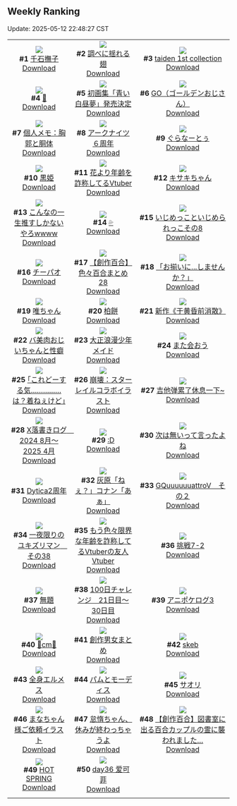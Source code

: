 ## Weekly Ranking
Update: 2025-05-12 22:48:27 CST

|      |      |      |
| :----: | :----: | :----: |
| ![](https://i.pixiv.re/c/240x480/img-master/img/2025/05/06/00/00/06/130081641_p0_master1200.jpg)<br>**#1** [千石撫子](https://www.pixiv.net/artworks/130081641)<br>[Download](https://i.pixiv.re/img-original/img/2025/05/06/00/00/06/130081641_p0.png) | ![](https://i.pixiv.re/c/240x480/img-master/img/2025/05/06/00/00/10/130081677_p0_master1200.jpg)<br>**#2** [調べに揺れる翅](https://www.pixiv.net/artworks/130081677)<br>[Download](https://i.pixiv.re/img-original/img/2025/05/06/00/00/10/130081677_p0.jpg) | ![](https://i.pixiv.re/c/240x480/img-master/img/2025/05/05/01/03/48/130043428_p0_master1200.jpg)<br>**#3** [taiden 1st collection](https://www.pixiv.net/artworks/130043428)<br>[Download](https://i.pixiv.re/img-original/img/2025/05/05/01/03/48/130043428_p0.jpg) |
| ![](https://i.pixiv.re/c/240x480/img-master/img/2025/05/06/02/01/59/130086411_p0_master1200.jpg)<br>**#4** [🍭](https://www.pixiv.net/artworks/130086411)<br>[Download](https://i.pixiv.re/img-original/img/2025/05/06/02/01/59/130086411_p0.jpg) | ![](https://i.pixiv.re/c/240x480/img-master/img/2025/05/06/00/00/34/130081841_p0_master1200.jpg)<br>**#5** [初画集「青い白昼夢」発売決定](https://www.pixiv.net/artworks/130081841)<br>[Download](https://i.pixiv.re/img-original/img/2025/05/06/00/00/34/130081841_p0.jpg) | ![](https://i.pixiv.re/c/240x480/img-master/img/2025/05/05/19/03/34/130068972_p0_master1200.jpg)<br>**#6** [GO（ゴールデンおじさん）](https://www.pixiv.net/artworks/130068972)<br>[Download](https://i.pixiv.re/img-original/img/2025/05/05/19/03/34/130068972_p0.jpg) |
| ![](https://i.pixiv.re/c/240x480/img-master/img/2025/05/06/06/00/09/130090219_p0_master1200.jpg)<br>**#7** [個人メモ：胸郭と胴体](https://www.pixiv.net/artworks/130090219)<br>[Download](https://i.pixiv.re/img-original/img/2025/05/06/06/00/09/130090219_p0.jpg) | ![](https://i.pixiv.re/c/240x480/img-master/img/2025/05/06/22/07/30/130119116_p0_master1200.jpg)<br>**#8** [アークナイツ６周年](https://www.pixiv.net/artworks/130119116)<br>[Download](https://i.pixiv.re/img-original/img/2025/05/06/22/07/30/130119116_p0.jpg) | ![](https://i.pixiv.re/c/240x480/img-master/img/2025/05/07/23/58/10/130158370_p0_master1200.jpg)<br>**#9** [ぐらなーとぅ](https://www.pixiv.net/artworks/130158370)<br>[Download](https://i.pixiv.re/img-original/img/2025/05/07/23/58/10/130158370_p0.jpg) |
| ![](https://i.pixiv.re/c/240x480/img-master/img/2025/05/07/07/28/59/130133879_p0_master1200.jpg)<br>**#10** [黒姫](https://www.pixiv.net/artworks/130133879)<br>[Download](https://i.pixiv.re/img-original/img/2025/05/07/07/28/59/130133879_p0.png) | ![](https://i.pixiv.re/c/240x480/img-master/img/2025/05/06/21/06/00/130116176_p0_master1200.jpg)<br>**#11** [花より年齢を詐称してるVtuber](https://www.pixiv.net/artworks/130116176)<br>[Download](https://i.pixiv.re/img-original/img/2025/05/06/21/06/00/130116176_p0.png) | ![](https://i.pixiv.re/c/240x480/img-master/img/2025/05/06/00/00/13/130081703_p0_master1200.jpg)<br>**#12** [キサキちゃん](https://www.pixiv.net/artworks/130081703)<br>[Download](https://i.pixiv.re/img-original/img/2025/05/06/00/00/13/130081703_p0.jpg) |
| ![](https://i.pixiv.re/c/240x480/img-master/img/2025/05/05/22/11/13/130076735_p0_master1200.jpg)<br>**#13** [こんなの一生推すしかないやろwwww](https://www.pixiv.net/artworks/130076735)<br>[Download](https://i.pixiv.re/img-original/img/2025/05/05/22/11/13/130076735_p0.jpg) | ![](https://i.pixiv.re/c/240x480/img-master/img/2025/05/06/00/00/16/130081733_p0_master1200.jpg)<br>**#14** [💦](https://www.pixiv.net/artworks/130081733)<br>[Download](https://i.pixiv.re/img-original/img/2025/05/06/00/00/16/130081733_p0.jpg) | ![](https://i.pixiv.re/c/240x480/img-master/img/2025/05/06/00/19/36/130082924_p0_master1200.jpg)<br>**#15** [いじめっこといじめられっこその8](https://www.pixiv.net/artworks/130082924)<br>[Download](https://i.pixiv.re/img-original/img/2025/05/06/00/19/36/130082924_p0.png) |
| ![](https://i.pixiv.re/c/240x480/img-master/img/2025/05/07/23/58/11/130158371_p0_master1200.jpg)<br>**#16** [チーパオ](https://www.pixiv.net/artworks/130158371)<br>[Download](https://i.pixiv.re/img-original/img/2025/05/07/23/58/11/130158371_p0.jpg) | ![](https://i.pixiv.re/c/240x480/img-master/img/2025/05/07/20/00/58/130149073_p0_master1200.jpg)<br>**#17** [【創作百合】色々百合まとめ28](https://www.pixiv.net/artworks/130149073)<br>[Download](https://i.pixiv.re/img-original/img/2025/05/07/20/00/58/130149073_p0.png) | ![](https://i.pixiv.re/c/240x480/img-master/img/2025/05/06/00/00/10/130081679_p0_master1200.jpg)<br>**#18** [「お揃いに...しませんか？」](https://www.pixiv.net/artworks/130081679)<br>[Download](https://i.pixiv.re/img-original/img/2025/05/06/00/00/10/130081679_p0.jpg) |
| ![](https://i.pixiv.re/c/240x480/img-master/img/2025/05/06/00/09/01/130082469_p0_master1200.jpg)<br>**#19** [唯ちゃん](https://www.pixiv.net/artworks/130082469)<br>[Download](https://i.pixiv.re/img-original/img/2025/05/06/00/09/01/130082469_p0.png) | ![](https://i.pixiv.re/c/240x480/img-master/img/2025/05/05/20/30/02/130072184_p0_master1200.jpg)<br>**#20** [柏餅](https://www.pixiv.net/artworks/130072184)<br>[Download](https://i.pixiv.re/img-original/img/2025/05/05/20/30/02/130072184_p0.png) | ![](https://i.pixiv.re/c/240x480/img-master/img/2025/05/05/00/46/30/130042787_p0_master1200.jpg)<br>**#21** [新作《于黄昏前消散》](https://www.pixiv.net/artworks/130042787)<br>[Download](https://i.pixiv.re/img-original/img/2025/05/05/00/46/30/130042787_p0.jpg) |
| ![](https://i.pixiv.re/c/240x480/img-master/img/2025/05/05/00/01/45/130040866_p0_master1200.jpg)<br>**#22** [バ美肉おじいちゃんと性癖](https://www.pixiv.net/artworks/130040866)<br>[Download](https://i.pixiv.re/img-original/img/2025/05/05/00/01/45/130040866_p0.jpg) | ![](https://i.pixiv.re/c/240x480/img-master/img/2025/05/05/11/05/57/130055564_p0_master1200.jpg)<br>**#23** [大正浪漫少年メイド](https://www.pixiv.net/artworks/130055564)<br>[Download](https://i.pixiv.re/img-original/img/2025/05/05/11/05/57/130055564_p0.png) | ![](https://i.pixiv.re/c/240x480/img-master/img/2025/05/06/12/27/02/130098130_p0_master1200.jpg)<br>**#24** [また会おう](https://www.pixiv.net/artworks/130098130)<br>[Download](https://i.pixiv.re/img-original/img/2025/05/06/12/27/02/130098130_p0.jpg) |
| ![](https://i.pixiv.re/c/240x480/img-master/img/2025/05/05/17/11/05/130064971_p0_master1200.jpg)<br>**#25** [｢これどーする気……………は？着ねぇけど｣](https://www.pixiv.net/artworks/130064971)<br>[Download](https://i.pixiv.re/img-original/img/2025/05/05/17/11/05/130064971_p0.jpg) | ![](https://i.pixiv.re/c/240x480/img-master/img/2025/05/06/16/30/01/130105140_p0_master1200.jpg)<br>**#26** [崩壊：スターレイルコラボイラスト](https://www.pixiv.net/artworks/130105140)<br>[Download](https://i.pixiv.re/img-original/img/2025/05/06/16/30/01/130105140_p0.png) | ![](https://i.pixiv.re/c/240x480/img-master/img/2025/05/06/18/00/09/130108237_p0_master1200.jpg)<br>**#27** [吉他弹累了休息一下~](https://www.pixiv.net/artworks/130108237)<br>[Download](https://i.pixiv.re/img-original/img/2025/05/06/18/00/09/130108237_p0.jpg) |
| ![](https://i.pixiv.re/c/240x480/img-master/img/2025/05/06/23/00/42/130121703_p0_master1200.jpg)<br>**#28** [X落書きログ　2024 8月～2025 4月](https://www.pixiv.net/artworks/130121703)<br>[Download](https://i.pixiv.re/img-original/img/2025/05/06/23/00/42/130121703_p0.jpg) | ![](https://i.pixiv.re/c/240x480/img-master/img/2025/05/06/21/24/30/130117048_p0_master1200.jpg)<br>**#29** [:D](https://www.pixiv.net/artworks/130117048)<br>[Download](https://i.pixiv.re/img-original/img/2025/05/06/21/24/30/130117048_p0.jpg) | ![](https://i.pixiv.re/c/240x480/img-master/img/2025/05/06/09/13/36/130093431_p0_master1200.jpg)<br>**#30** [次は無いって言ったよね](https://www.pixiv.net/artworks/130093431)<br>[Download](https://i.pixiv.re/img-original/img/2025/05/06/09/13/36/130093431_p0.jpg) |
| ![](https://i.pixiv.re/c/240x480/img-master/img/2025/05/06/14/39/21/130101893_p0_master1200.jpg)<br>**#31** [Dytica2周年](https://www.pixiv.net/artworks/130101893)<br>[Download](https://i.pixiv.re/img-original/img/2025/05/06/14/39/21/130101893_p0.jpg) | ![](https://i.pixiv.re/c/240x480/img-master/img/2025/05/06/18/27/11/130109422_p0_master1200.jpg)<br>**#32** [灰原「ねぇ？」コナン「あぁ」](https://www.pixiv.net/artworks/130109422)<br>[Download](https://i.pixiv.re/img-original/img/2025/05/06/18/27/11/130109422_p0.jpg) | ![](https://i.pixiv.re/c/240x480/img-master/img/2025/05/06/08/14/55/130081810_p0_master1200.jpg)<br>**#33** [GQuuuuuuattroV　その２](https://www.pixiv.net/artworks/130081810)<br>[Download](https://i.pixiv.re/img-original/img/2025/05/06/08/14/55/130081810_p0.jpg) |
| ![](https://i.pixiv.re/c/240x480/img-master/img/2025/05/05/06/01/41/130049550_p0_master1200.jpg)<br>**#34** [一夜限りのユキズリマン　その38](https://www.pixiv.net/artworks/130049550)<br>[Download](https://i.pixiv.re/img-original/img/2025/05/05/06/01/41/130049550_p0.png) | ![](https://i.pixiv.re/c/240x480/img-master/img/2025/05/05/21/05/41/130073750_p0_master1200.jpg)<br>**#35** [もう色々限界な年齢を詐称してるVtuberの友人Vtuber](https://www.pixiv.net/artworks/130073750)<br>[Download](https://i.pixiv.re/img-original/img/2025/05/05/21/05/41/130073750_p0.png) | ![](https://i.pixiv.re/c/240x480/img-master/img/2025/05/06/16/38/36/130105405_p0_master1200.jpg)<br>**#36** [挑戦7-2](https://www.pixiv.net/artworks/130105405)<br>[Download](https://i.pixiv.re/img-original/img/2025/05/06/16/38/36/130105405_p0.png) |
| ![](https://i.pixiv.re/c/240x480/img-master/img/2025/05/06/20/14/07/130113799_p0_master1200.jpg)<br>**#37** [無題](https://www.pixiv.net/artworks/130113799)<br>[Download](https://i.pixiv.re/img-original/img/2025/05/06/20/14/07/130113799_p0.png) | ![](https://i.pixiv.re/c/240x480/img-master/img/2025/05/06/01/43/41/130085857_p0_master1200.jpg)<br>**#38** [100日チャレンジ　21日目～30日目](https://www.pixiv.net/artworks/130085857)<br>[Download](https://i.pixiv.re/img-original/img/2025/05/06/01/43/41/130085857_p0.jpg) | ![](https://i.pixiv.re/c/240x480/img-master/img/2025/05/06/05/55/39/130090122_p0_master1200.jpg)<br>**#39** [アニポケログ3](https://www.pixiv.net/artworks/130090122)<br>[Download](https://i.pixiv.re/img-original/img/2025/05/06/05/55/39/130090122_p0.jpg) |
| ![](https://i.pixiv.re/c/240x480/img-master/img/2025/05/06/21/10/31/130116402_p0_master1200.jpg)<br>**#40** [🪻cm🪻](https://www.pixiv.net/artworks/130116402)<br>[Download](https://i.pixiv.re/img-original/img/2025/05/06/21/10/31/130116402_p0.png) | ![](https://i.pixiv.re/c/240x480/img-master/img/2025/05/08/14/49/18/130152979_p0_master1200.jpg)<br>**#41** [創作男女まとめ](https://www.pixiv.net/artworks/130152979)<br>[Download](https://i.pixiv.re/img-original/img/2025/05/08/14/49/18/130152979_p0.jpg) | ![](https://i.pixiv.re/c/240x480/img-master/img/2025/05/06/17/10/38/130106534_p0_master1200.jpg)<br>**#42** [skeb](https://www.pixiv.net/artworks/130106534)<br>[Download](https://i.pixiv.re/img-original/img/2025/05/06/17/10/38/130106534_p0.png) |
| ![](https://i.pixiv.re/c/240x480/img-master/img/2025/05/06/02/00/13/130086361_p0_master1200.jpg)<br>**#43** [全身エルメス](https://www.pixiv.net/artworks/130086361)<br>[Download](https://i.pixiv.re/img-original/img/2025/05/06/02/00/13/130086361_p0.png) | ![](https://i.pixiv.re/c/240x480/img-master/img/2025/05/06/00/00/13/130081707_p0_master1200.jpg)<br>**#44** [パムとモーディス](https://www.pixiv.net/artworks/130081707)<br>[Download](https://i.pixiv.re/img-original/img/2025/05/06/00/00/13/130081707_p0.png) | ![](https://i.pixiv.re/c/240x480/img-master/img/2025/05/05/00/00/15/130040498_p0_master1200.jpg)<br>**#45** [サオリ](https://www.pixiv.net/artworks/130040498)<br>[Download](https://i.pixiv.re/img-original/img/2025/05/05/00/00/15/130040498_p0.jpg) |
| ![](https://i.pixiv.re/c/240x480/img-master/img/2025/05/06/00/39/23/130083780_p0_master1200.jpg)<br>**#46** [まなちゃん様ご依頼イラスト](https://www.pixiv.net/artworks/130083780)<br>[Download](https://i.pixiv.re/img-original/img/2025/05/06/00/39/23/130083780_p0.jpg) | ![](https://i.pixiv.re/c/240x480/img-master/img/2025/05/06/23/51/15/130124004_p0_master1200.jpg)<br>**#47** [怠惰ちゃん、休みが終わっちゃうよ](https://www.pixiv.net/artworks/130124004)<br>[Download](https://i.pixiv.re/img-original/img/2025/05/06/23/51/15/130124004_p0.jpg) | ![](https://i.pixiv.re/c/240x480/img-master/img/2025/05/07/19/08/12/130147339_p0_master1200.jpg)<br>**#48** [【創作百合】図書室に出る百合カップルの霊に襲われました…](https://www.pixiv.net/artworks/130147339)<br>[Download](https://i.pixiv.re/img-original/img/2025/05/07/19/08/12/130147339_p0.jpg) |
| ![](https://i.pixiv.re/c/240x480/img-master/img/2025/05/06/00/10/24/130082524_p0_master1200.jpg)<br>**#49** [HOT SPRING](https://www.pixiv.net/artworks/130082524)<br>[Download](https://i.pixiv.re/img-original/img/2025/05/06/00/10/24/130082524_p0.png) | ![](https://i.pixiv.re/c/240x480/img-master/img/2025/05/06/19/02/05/130110854_p0_master1200.jpg)<br>**#50** [day36 爱可菲](https://www.pixiv.net/artworks/130110854)<br>[Download](https://i.pixiv.re/img-original/img/2025/05/06/19/02/05/130110854_p0.jpg) |
|      |
